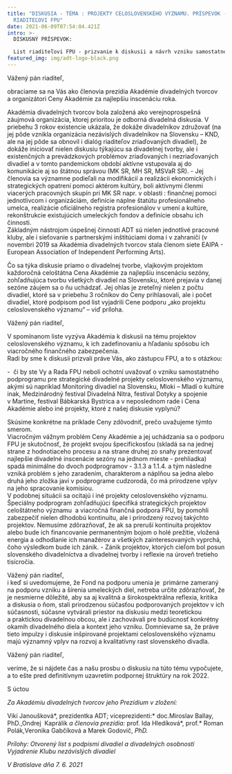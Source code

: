 ```yaml
---
title: "DISKUSIA - TÉMA : PROJEKTY CELOSLOVENSKÉHO VÝZNAMU. PRÍSPEVOK - LIST
  RIADITEĽOVI FPU"
date: 2021-06-09T07:54:04.421Z
intro: >-
  DISKUSNÝ PRÍSPEVOK:

  List riaditeľovi FPU - prizvanie k diskusii a návrh vzniku samostatného podprogramu na FPU pre dané projekty.
featured_img: img/adt-logo-black.png
---
```

Vážený pán riaditeľ, 

obraciame sa na Vás ako členovia prezídia Akadémie divadelných tvorcov a organizátori Ceny Akadémie za najlepšiu inscenáciu roka.

Akadémia divadelných tvorcov bola založená ako verejnoprospešná záujmová organizácia, ktorej prioritou je odborná divadelná diskusia. V priebehu 3 rokov existencie ukázala, že dokáže divadelníkov združovať (na jej pôde vznikla organizácia nezávislých divadelníkov na Slovensku – KND, ale na jej pôde sa obnovil i dialóg riaditeľov zriaďovaných divadiel), že dokáže iniciovať nielen diskusiu týkajúcu sa divadelnej tvorby, ale i existenčných a prevádzkových problémov zriaďovaných i nezriaďovaných divadiel a v tomto pandemickom období aktívne vstupovala aj do komunikácie aj so štátnou správou (MK SR, MH SR, MSVaR SR). - Jej členovia sa významne podieľali na modifikácií a realizácii ekonomických i strategických opatrení pomoci aktérom kultúry, boli aktívnymi členmi viacerých pracovných skupín pri MK SR napr. v oblasti : finančnej pomoci jednotlivcom i organizáciám, definície náplne štatútu profesionálneho umelca, realizácie oficiálneho registra profesionálov v umení a kultúre, rekonštrukcie existujúcich umeleckých fondov a definície obsahu ich činnosti.\
Základným nástrojom úspešnej činnosti ADT sú nielen jednotlivé pracovné kluby, ale i sieťovanie s partnerskými inštitúciami doma i v zahraničí (v novembri 2019 sa Akadémia divadelných tvorcov stala členom siete EAIPA - European Association of Independent Performing Arts).

Čo sa týka diskusie priamo o divadelnej tvorbe, vlajkovým projektom každoročná celoštátna Cena Akadémie za najlepšiu inscenáciu sezóny, zohľadňujúca tvorbu všetkých divadiel na Slovensku, ktoré prejavia v danej sezóne záujem sa o ňu uchádzať. Jej ohlas je zreteľný nielen z počtu divadiel, ktoré sa v priebehu 3 ročníkov do Ceny prihlasovali, ale i počet divadiel, ktoré podpisom pod list vyjadrili Cene podporu „ako projektu celoslovenského významu“ – viď príloha.

Vážený pán riaditeľ,

V spomínanom liste vyzýva Akadémia k diskusii na tému projektov celoslovenského významu, k ich zadefinovaniu a hľadaniu spôsobu ich viacročného finančného zabezpečenia.\
Radi by sme k diskusii prizvali práve Vás, ako zástupcu FPU, a to s otázkou:

\-  či by ste Vy a Rada FPU neboli ochotní uvažovať o vzniku samostatného podprogramu pre strategické divadelné projekty celoslovenského významu, akými sú napríklad Monitoring divadiel na Slovensku, Mloki – Mladí o kultúre inak, Medzinárodný festival Divadelná Nitra, festival Dotyky a spojenie v Martine, festival Bábkarská Bystrica a v neposlednom rade i Cena Akadémie alebo iné projekty, ktoré z našej diskusie vyplynú?

Skúsime konkrétne na príklade Ceny zdôvodniť, prečo uvažujeme týmto smerom.\
Viacročným vážnym problém Ceny Akadémie a jej uchádzania sa o podporu FPU je skutočnosť, že projekt svojou špecifickosťou (skladá sa na jednej strane z hodnotiaceho procesu a na strane druhej zo snahy prezentovať najlepšie divadelné inscenácie sezóny na jednom mieste - prehliadka) spadá minimálne do dvoch podprogramov - 3.1.3 a 1.1.4. a tým následne vzniká problém s jeho zaradením, charakterom a náplňou sa jedna alebo druhá jeho zložka javí v podprograme cudzorodá, čo má prirodzene vplyv na jeho spracovanie komisiou.  \
V podobnej situácii sa ocitajú i iné projekty celoslovenského významu.\
Špeciálny podprogram zohľadňujúci špecifiká strategických projektov celoštátneho významu  a viacročná finančná podpora FPU, by pomohli zabezpečiť nielen dlhodobú kontinuitu, ale i prirodzený rozvoj takýchto projektov. Nemusíme zdôrazňovať, že ak sa preruší kontinuita projektov alebo bude ich financovanie permanentným bojom o holé prežitie, vložená energia a odhodlanie ich manažérov a všetkých zainteresovaných vyprchá, čoho výsledkom bude ich zánik. - Zánik projektov, ktorých cieľom bol posun slovenského divadelníctva a divadelnej tvorby i reflexie na úroveň tretieho tisícročia.

Vážený pán riaditeľ,\
i keď si uvedomujeme, že Fond na podporu umenia je  primárne zameraný na podporu vzniku a šírenia umeleckých diel, netreba určite zdôrazňovať, že je nesmierne dôležité, aby sa aj kvalitná a širokospektrálna reflexia, kritika a diskusia o ňom, stali prirodzenou súčasťou podporovaných projektov v ich súčasnosti, súčasne vytvárali priestor na diskusiu medzi teoretickou a praktickou divadelnou obcou, ale i zachovávali pre budúcnosť konkrétny okamih divadelného diela a kontext jeho vzniku. Domnievame sa, že práve tieto impulzy i diskusie inšpirované projektami celoslovenského významu majú významný vplyv na rozvoj a kvalitatívny rast slovenského divadla.

Vážený pán riaditeľ,

veríme, že si nájdete čas a našu prosbu o diskusiu na túto tému vypočujete, a to ešte pred definitívnym uzavretím podpornej štruktúry na rok 2022.

S úctou

*Za Akadémiu divadelných tvorcov jeho Prezídium v zložení:*

Viki Janoušková*, prezidentka ADT; viceprezidenti:* doc.Miroslav Ballay, PhD.,Ondrej  Kaprálik *a členovia prezídia:* prof. Ida Hledíková*, prof.* Roman Polák,Veronika Gabčíková a Marek Godovič, *PhD.*

*Prílohy: Otvorený list s podpismi divadiel a divadelných osobností*\
             *Vyjadrenie Klubu nezávislých divadiel* 

*V Bratislave dňa 7. 6. 2021*